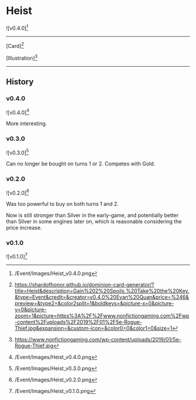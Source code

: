 # Heist

![v0.4.0][^v0.4.0]

---

[Card][^Card]

[Illustration][^Illustration]

---

## History

### v0.4.0

![v0.4.0][^v0.4.0]

More interesting.

### v0.3.0

![v0.3.0][^v0.3.0]

Can no longer be bought on turns 1 or 2. Competes with Gold.

### v0.2.0

![v0.2.0][^v0.2.0]

Was too powerful to buy on both turns 1 and 2.

Now is still stronger than Silver in the early-game, and potentially better
than Silver in some engines later on, which is reasonable considering the
price increase.

### v0.1.0

![v0.1.0][^v0.1.0]

[^v0.1.0]: /Event/Images/Heist_v0.1.0.png
[^v0.2.0]: /Event/Images/Heist_v0.2.0.png
[^v0.3.0]: /Event/Images/Heist_v0.3.0.png
[^v0.4.0]: /Event/Images/Heist_v0.4.0.png
[^Card]: https://shardofhonor.github.io/dominion-card-generator/?title=Heist&description=Gain%202%20Spoils.%20Take%20the%20Key.&type=Event&credit=&creator=v0.4.0%20Evan%20Quan&price=%246&preview=&type2=&color2split=1&boldkeys=&picture-x=0&picture-y=0&picture-zoom=1&picture=https%3A%2F%2Fwww.nonfictiongaming.com%2Fwp-content%2Fuploads%2F2019%2F01%2F5e-Rogue-Thief.jpg&expansion=&custom-icon=&color0=0&color1=0&size=1
[^Illustration]: https://www.nonfictiongaming.com/wp-content/uploads/2019/01/5e-Rogue-Thief.jpg
